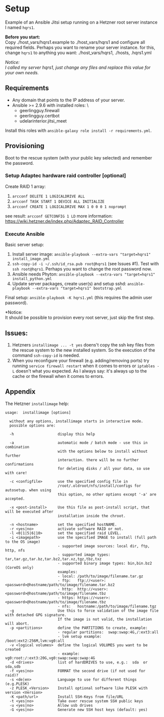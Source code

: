 # Setup

Example of an Ansible Jitsi setup running on a Hetzner root server instance I named `hqrs1`.

**Before you start:**\
Copy ./host_vars/hqrs1.example to ./host_vars/hqrs1 and configure all required fields. Perhaps you want to rename your server instance. for this, change `hqrs1` to anything you want: ./host_vars/hqrs1, ./hosts, .hqrs1.yml

*Notice:\
I called my server hqrs1, just change any files and replace this value for your own needs.*

## Requirements

* Any domain that points to the IP address of your server.
* Ansible >= 2.9.6 with installed roles: \
  * geerlingguy.firewall
  * geerlingguy.certbot
  * udelarinterior.jitsi_meet

Install this roles with `ansible-galaxy role install -r requirements.yml`.

## Provisioning

Boot to the rescue system (with your public key selected) and remember the password.

### Setup Adaptec hardware raid controller [optional]

Create RAID 1 array:

1. `arcconf DELETE 1 LOGICALDRIVE ALL`
1. `arcconf TASK START 1 DEVICE ALL INITIALIZE`
1. `arcconf CREATE 1 LOGICALDRIVE MAX 1 0 0 0 1 noprompt`

see result: `arcconf GETCONFIG 1 LD`
more information: https://wiki.hetzner.de/index.php/Adaptec_RAID_Controller

### Execute Ansible

Basic server setup:
1. Install server image: `ansible-playbook --extra-vars "target=hqrs1" install_image.yml`
1. `ssh-copy-id -i ~/.ssh/id_rsa.pub root@hqrs1` (see Issues #1). Test with `ssh root@hqrs1`. Perhaps you want to change the root password now.
1. Ansible needs Phyton: `ansible-playbook --extra-vars "target=hqrs1" install_python.yml`
1. Update server packages, create user(s) and setup sshd: `ansible-playbook --extra-vars "target=hqrs1" bootstrap.yml`

Final setup: `ansible-playbook -K hqrs1.yml` (this requires the admin user password).

*Notice:\
It should be possible to provision every root server, just skip the first step.

## Issues:

1. Hetzners `installimage ... -t yes` doens't copy the ssh key files from the rescue system to the new installed system. So the execution of the command `ssh-copy-id` is needed.
1. When you reconfigure your firewall (e.g. adding/removing ports) try running `service firewall restart` when it comes to errors or `iptables -L` doesn't what you expected. As I always say: it's always up to the cache or the firewall when it comes to errors.

## Appendix

The Hetzner `installimage` help:

```
usage:  installimage [options]

  without any options, installimage starts in interactive mode.
  possible options are:

  -h                    display this help

  -a                    automatic mode / batch mode - use this in combination
                        with the options below to install without further
                        interaction. there will be no further confirmations
                        for deleting disks / all your data, so use with care!

  -c <configfile>       use the specified config file in
                        /root/.oldroot/nfs/install/configs for autosetup. when using
                        this option, no other options except '-a' are accepted.

  -x <post-install>     Use this file as post-install script, that will be executed after
                        installation inside the chroot.

  -n <hostname>         set the specified hostNAME.
  -r <yes|no>           activate software RAID or not.
  -l <0|1|5|6|10>       set the specified raid LEVEL.
  -i <imagepath>        use the specified IMAGE to install (full path to the OS image)
                        - supported image sources: local dir, ftp, http, nfs
                        - supported image types: tar,tar.gz,tar.bz,tar.bz2,tar.xz,tgz,tbz,txz
                        - supported binary image types: bin,bin.bz2 (CoreOS only)
                        examples:
                        - local: /path/to/image/filename.tar.gz
                        - ftp:   ftp://<user>:<password>@hostname/path/to/image/filename.tar.bz2
                        - http:  http://<user>:<password>@hostname/path/to/image/filename.tbz
                        - https: https://<user>:<password>@hostname/path/to/image/filename.tbz
                        - nfs:   hostname:/path/to/image/filename.tgz
  -g                    Use this to force validation of the image file with detached GPG signature.
                        If the image is not valid, the installation will abort.
  -p <partitions>       define the PARTITIONS to create, example:
                        - regular partitions:  swap:swap:4G,/:ext3:all
                        - lvm setup example:   /boot:ext2:256M,lvm:vg0:all
  -v <logical volumes>  define the logical VOLUMES you want to be created
                        - example: vg0:root:/:ext3:20G,vg0:swap:swap:swap:4G
  -d <drives>           list of hardDRIVES to use, e.g.:  sda  or  sda,sdb
  -f <yes|no>           FORMAT the second drive (if not used for raid)?
  -s <de|en>            Language to use for different things (e.g.PLESK)
  -z PLESK_<Version>    Install optional software like PLESK with version <Version>
  -K <path/url>         Install SSH-Keys from file/URL
  -t <yes|no>           Take over rescue system SSH public keys
  -u <yes|no>           Allow usb drives
  -G <yes|no>           Generate new SSH host keys (default: yes)
```